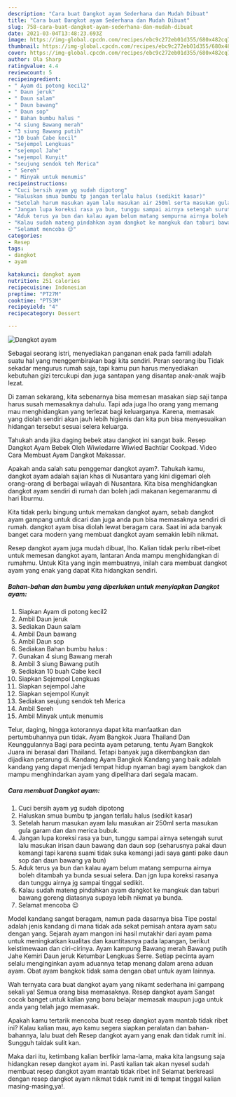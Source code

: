 ```yaml
---
description: "Cara buat Dangkot ayam Sederhana dan Mudah Dibuat"
title: "Cara buat Dangkot ayam Sederhana dan Mudah Dibuat"
slug: 758-cara-buat-dangkot-ayam-sederhana-dan-mudah-dibuat
date: 2021-03-04T13:48:23.693Z
image: https://img-global.cpcdn.com/recipes/ebc9c272eb01d355/680x482cq70/dangkot-ayam-foto-resep-utama.jpg
thumbnail: https://img-global.cpcdn.com/recipes/ebc9c272eb01d355/680x482cq70/dangkot-ayam-foto-resep-utama.jpg
cover: https://img-global.cpcdn.com/recipes/ebc9c272eb01d355/680x482cq70/dangkot-ayam-foto-resep-utama.jpg
author: Ola Sharp
ratingvalue: 4.4
reviewcount: 5
recipeingredient:
- " Ayam di potong kecil2"
- " Daun jeruk"
- " Daun salam"
- " Daun bawang"
- " Daun sop"
- " Bahan bumbu halus "
- "4 siung Bawang merah"
- "3 siung Bawang putih"
- "10 buah Cabe kecil"
- "Sejempol Lengkuas"
- "sejempol Jahe"
- "sejempol Kunyit"
- "seujung sendok teh Merica"
- " Sereh"
- " Minyak untuk menumis"
recipeinstructions:
- "Cuci bersih ayam yg sudah dipotong"
- "Haluskan smua bumbu tp jangan terlalu halus (sedikit kasar)"
- "Setelah harum masukan ayam lalu masukan air 250ml serta masukan gula garam dan dan merica bubuk."
- "Jangan lupa koreksi rasa ya bun, tunggu sampai airnya setengah surut lalu masukan irisan daun bawang dan daun sop (seharusnya pakai daun kemangi tapi karena suami tidak suka kemangi jadi saya ganti pake daun sop dan daun bawang ya bun)"
- "Aduk terus ya bun dan kalau ayam belum matang sempurna airnya boleh ditambah ya bunda sesuai selera. Dan jgn lupa koreksi rasanya dan tunggu airnya jg sampai tinggal sedikit."
- "Kalau sudah mateng pindahkan ayam dangkot ke mangkuk dan taburi bawang goreng diatasnya supaya lebih nikmat ya bunda."
- "Selamat mencoba 😉"
categories:
- Resep
tags:
- dangkot
- ayam

katakunci: dangkot ayam 
nutrition: 251 calories
recipecuisine: Indonesian
preptime: "PT27M"
cooktime: "PT53M"
recipeyield: "4"
recipecategory: Dessert

---
```



![Dangkot ayam](https://img-global.cpcdn.com/recipes/ebc9c272eb01d355/680x482cq70/dangkot-ayam-foto-resep-utama.jpg)

Sebagai seorang istri, menyediakan panganan enak pada famili adalah suatu hal yang menggembirakan bagi kita sendiri. Peran seorang ibu Tidak sekadar mengurus rumah saja, tapi kamu pun harus menyediakan kebutuhan gizi tercukupi dan juga santapan yang disantap anak-anak wajib lezat.

Di zaman  sekarang, kita sebenarnya bisa memesan masakan siap saji tanpa harus susah memasaknya dahulu. Tapi ada juga lho orang yang memang mau menghidangkan yang terlezat bagi keluarganya. Karena, memasak yang diolah sendiri akan jauh lebih higienis dan kita pun bisa menyesuaikan hidangan tersebut sesuai selera keluarga. 

Tahukah anda jika daging bebek atau dangkot ini sangat baik. Resep Dangkot Ayam Bebek Oleh Wiwiedarre Wiwied Bachtiar Cookpad. Video Cara Membuat Ayam Dangkot Makassar.

Apakah anda salah satu penggemar dangkot ayam?. Tahukah kamu, dangkot ayam adalah sajian khas di Nusantara yang kini digemari oleh orang-orang di berbagai wilayah di Nusantara. Kita bisa menghidangkan dangkot ayam sendiri di rumah dan boleh jadi makanan kegemaranmu di hari liburmu.

Kita tidak perlu bingung untuk memakan dangkot ayam, sebab dangkot ayam gampang untuk dicari dan juga anda pun bisa memasaknya sendiri di rumah. dangkot ayam bisa diolah lewat beragam cara. Saat ini ada banyak banget cara modern yang membuat dangkot ayam semakin lebih nikmat.

Resep dangkot ayam juga mudah dibuat, lho. Kalian tidak perlu ribet-ribet untuk memesan dangkot ayam, lantaran Anda mampu menghidangkan di rumahmu. Untuk Kita yang ingin membuatnya, inilah cara membuat dangkot ayam yang enak yang dapat Kita hidangkan sendiri.

<!--inarticleads1-->

##### Bahan-bahan dan bumbu yang diperlukan untuk menyiapkan Dangkot ayam:

1. Siapkan  Ayam di potong kecil2
1. Ambil  Daun jeruk
1. Sediakan  Daun salam
1. Ambil  Daun bawang
1. Ambil  Daun sop
1. Sediakan  Bahan bumbu halus :
1. Gunakan 4 siung Bawang merah
1. Ambil 3 siung Bawang putih
1. Sediakan 10 buah Cabe kecil
1. Siapkan Sejempol Lengkuas
1. Siapkan sejempol Jahe
1. Siapkan sejempol Kunyit
1. Sediakan seujung sendok teh Merica
1. Ambil  Sereh
1. Ambil  Minyak untuk menumis


Telur, daging, hingga kotorannya dapat kita manfaatkan dan pertumbuhannya pun tidak. Ayam Bangkok Juara Thailand Dan Keunggulannya Bagi para pecinta ayam petarung, tentu Ayam Bangkok Juara ini berasal dari Thailand. Tetapi banyak juga dikembangkan dan dijadikan petarung di. Kandang Ayam Bangkok Kandang yang baik adalah kandang yang dapat menjadi tempat hidup nyaman bagi ayam bangkok dan mampu menghindarkan ayam yang dipelihara dari segala macam. 

<!--inarticleads2-->

##### Cara membuat Dangkot ayam:

1. Cuci bersih ayam yg sudah dipotong
1. Haluskan smua bumbu tp jangan terlalu halus (sedikit kasar)
1. Setelah harum masukan ayam lalu masukan air 250ml serta masukan gula garam dan dan merica bubuk.
1. Jangan lupa koreksi rasa ya bun, tunggu sampai airnya setengah surut lalu masukan irisan daun bawang dan daun sop (seharusnya pakai daun kemangi tapi karena suami tidak suka kemangi jadi saya ganti pake daun sop dan daun bawang ya bun)
1. Aduk terus ya bun dan kalau ayam belum matang sempurna airnya boleh ditambah ya bunda sesuai selera. Dan jgn lupa koreksi rasanya dan tunggu airnya jg sampai tinggal sedikit.
1. Kalau sudah mateng pindahkan ayam dangkot ke mangkuk dan taburi bawang goreng diatasnya supaya lebih nikmat ya bunda.
1. Selamat mencoba 😉


Model kandang sangat beragam, namun pada dasarnya bisa Tipe postal adalah jenis kandang di mana tidak ada sekat pemisah antara ayam satu dengan yang. Sejarah ayam mangon ini hasil mutakhir dari ayam pama untuk meningkatkan kualitas dan kauntitasnya pada lapangan, berikut keistimewaan dan ciri-cirinya. Ayam kampung Bawang merah Bawang putih Jahe Kemiri Daun jeruk Ketumbar Lengkuas Serre. Setiap pecinta ayam selalu menginginkan ayam aduannya tetap menang dalam arena aduan ayam. Obat ayam bangkok tidak sama dengan obat untuk ayam lainnya. 

Wah ternyata cara buat dangkot ayam yang nikamt sederhana ini gampang sekali ya! Semua orang bisa memasaknya. Resep dangkot ayam Sangat cocok banget untuk kalian yang baru belajar memasak maupun juga untuk anda yang telah jago memasak.

Apakah kamu tertarik mencoba buat resep dangkot ayam mantab tidak ribet ini? Kalau kalian mau, ayo kamu segera siapkan peralatan dan bahan-bahannya, lalu buat deh Resep dangkot ayam yang enak dan tidak rumit ini. Sungguh taidak sulit kan. 

Maka dari itu, ketimbang kalian berfikir lama-lama, maka kita langsung saja hidangkan resep dangkot ayam ini. Pasti kalian tak akan nyesel sudah membuat resep dangkot ayam mantab tidak ribet ini! Selamat berkreasi dengan resep dangkot ayam nikmat tidak rumit ini di tempat tinggal kalian masing-masing,ya!.

